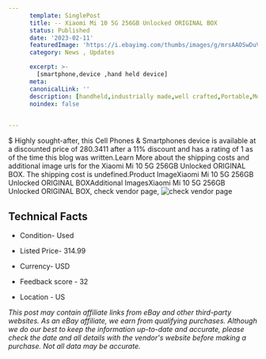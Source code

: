 ```yaml
---
      template: SinglePost
      title: -- Xiaomi Mi 10 5G 256GB Unlocked ORIGINAL BOX
      status: Published
      date: '2023-02-11'
      featuredImage: 'https://i.ebayimg.com/thumbs/images/g/mrsAAOSwDuVi9VyQ/s-l225.jpg'
      category: News , Updates

      excerpt: >-
        [smartphone,device ,hand held device]
      meta:
      canonicalLink: ''
      description: [handheld,industrially made,well crafted,Portable,Mobile,Compact,Convenient,Lightweight,Maneuverable,Man-portable,Miniature,Carriable,Hand-held,Light,Holdable,Transportable,Mobile device,Pocket-sized,On-the-go,Wireless,Cordless,Compact size,Convenient size, smartphone,device ,hand held device]
      noindex: false

        
---
```

$
    Highly sought-after, this Cell Phones & Smartphones device is available at a discounted price of 280.3411 after a 11% discount and has a rating of 1 as of the time this blog was written.Learn More about the shipping costs and additional image urls for the Xiaomi Mi 10 5G 256GB Unlocked ORIGINAL BOX. The shipping cost is undefined.Product ImageXiaomi Mi 10 5G 256GB Unlocked ORIGINAL BOXAdditional ImagesXiaomi Mi 10 5G 256GB Unlocked ORIGINAL BOX, check vendor page, ![check vendor page](https://origin-galleryplus.ebayimg.com/ws/web/165758674425_2_0_1/225x225.jpg,https://origin-galleryplus.ebayimg.com/ws/web/165758674425_3_0_1/225x225.jpg,https://origin-galleryplus.ebayimg.com/ws/web/165758674425_4_0_1/225x225.jpg,https://origin-galleryplus.ebayimg.com/ws/web/165758674425_5_0_1/225x225.jpg,https://origin-galleryplus.ebayimg.com/ws/web/165758674425_6_0_1/225x225.jpg,https://origin-galleryplus.ebayimg.com/ws/web/165758674425_7_0_1/225x225.jpg,https://origin-galleryplus.ebayimg.com/ws/web/165758674425_8_0_1/225x225.jpg)
    
    

 ## Technical Facts 



     
      

 - Condition- Used 


      

 - Listed Price- 314.99 


      

 - Currency- USD 


      

 - Feedback score - 32 


      

 - Location - US 


      
      

 *_This post may contain affiliate links from eBay and other third-party websites. As an eBay affiliate, we earn from qualifying purchases. Although we do our best to keep the information up-to-date and accurate, please check the date and all details with the vendor's website before making a purchase. Not all data may be accurate._*



    
    
    
    
    